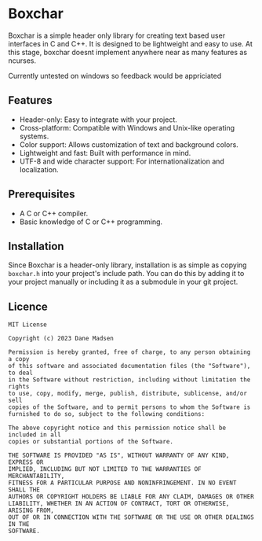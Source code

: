 # Boxchar
Boxchar is a simple header only library for creating text based user interfaces in C and C++. 
It is designed to be lightweight and easy to use. At this stage, boxchar doesnt implement 
anywhere near as many features as ncurses.

Currently untested on windows so feedback would be appriciated

## Features
- Header-only: Easy to integrate with your project.
- Cross-platform: Compatible with Windows and Unix-like operating systems.
- Color support: Allows customization of text and background colors.
- Lightweight and fast: Built with performance in mind.
- UTF-8 and wide character support: For internationalization and localization.

## Prerequisites
- A C or C++ compiler.
- Basic knowledge of C or C++ programming.

## Installation
Since Boxchar is a header-only library, installation is as simple as copying `boxchar.h` into your project's include path. You can do this by adding it to your project manually or including it as a submodule in your git project.

## Licence
```
MIT License

Copyright (c) 2023 Dane Madsen

Permission is hereby granted, free of charge, to any person obtaining a copy
of this software and associated documentation files (the "Software"), to deal
in the Software without restriction, including without limitation the rights
to use, copy, modify, merge, publish, distribute, sublicense, and/or sell
copies of the Software, and to permit persons to whom the Software is
furnished to do so, subject to the following conditions:

The above copyright notice and this permission notice shall be included in all
copies or substantial portions of the Software.

THE SOFTWARE IS PROVIDED "AS IS", WITHOUT WARRANTY OF ANY KIND, EXPRESS OR
IMPLIED, INCLUDING BUT NOT LIMITED TO THE WARRANTIES OF MERCHANTABILITY,
FITNESS FOR A PARTICULAR PURPOSE AND NONINFRINGEMENT. IN NO EVENT SHALL THE
AUTHORS OR COPYRIGHT HOLDERS BE LIABLE FOR ANY CLAIM, DAMAGES OR OTHER
LIABILITY, WHETHER IN AN ACTION OF CONTRACT, TORT OR OTHERWISE, ARISING FROM,
OUT OF OR IN CONNECTION WITH THE SOFTWARE OR THE USE OR OTHER DEALINGS IN THE
SOFTWARE.
```